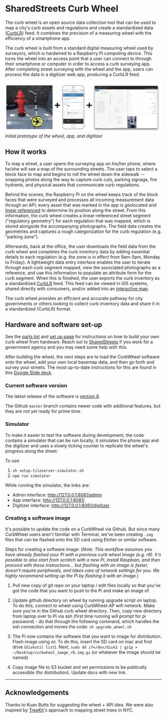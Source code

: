 # SharedStreets Curb Wheel

The curb wheel is an open source data collection tool that can be used to map a city's curb assets and regulations and create a standardized data ([CurbLR](https://www.curblr.org/)) feed. It combines the precision of a measuring wheel with the efficiency of a smartphone app.

The curb wheel is built from a standard digital measuring wheel used by surveyors, which is hardwired to a Raspberry Pi computing device. This turns the wheel into an access point that a user can connect to through their smartphone or computer in order to access a curb surveying app. After completing street surveying with the wheel and the app, users can process the data in a digitizer web app, producing a CurbLR feed.

![](/images/wheel_app_digitizer.png)
*Initial prototype of the wheel, app, and digitizer*

## How it works

To map a street, a user opens the surveying app on his/her phone, where he/she will see a map of the surrounding streets. The user taps to select a block face to map and begins to roll the wheel down the sidewalk -- snapping photos along the way to capture curb cuts, parking signage, fire hydrants, and physical assets that communicate curb regulations.

Behind the scenes, the Raspberry Pi on the wheel keeps track of the block faces that were surveyed and processes all incoming measurement data through an API; every asset that was marked in the app is geolocated and [linear referenced](https://medium.com/sharedstreets/how-the-sharedstreets-referencing-system-works-2097b0d61b52) to determine its position along the street. From this information, the curb wheel creates a linear-referenced street segment ("regulatory geometry") for each regulation that was mapped, which is stored alongside the accompanying photographs. The field data creates the geometries and captures a rough categorization for the curb regulation (e.g. "parking zone").

Afterwards, back at the office, the user downloads the field data from the curb wheel and completes the curb inventory data by adding essential details to each regulation (e.g. the zone is in effect from 9am-5pm, Monday to Friday). A lightweight data entry interface enables the user to iterate through each curb segment mapped, view the associated photographs as a reference, and use this information to populate an attribute form for the curb segment. When this is finished, the user exports the curb inventory as a standardized [CurbLR](https://www.curblr.org/) feed. This feed can be viewed in GIS systems, shared directly with consumers, and/or added into an [interactive map](https://www.curblr.org/).

The curb wheel provides an efficient and accurate pathway for city governments or others looking to collect curb inventory data and share it in a standardized (CurbLR) format.

## Hardware and software set-up

See the [parts list](/PARTS.md) and [set up page](/SETUP.md) for instructions on how to build your own curb wheel from hardware. Reach out to [SharedStreets](mailto:info@sharedstreets.io) if you work for a government agency and you may need some help with this.

After building the wheel, the next steps are to load the CurbWheel software onto the wheel, add your own local basemap data, and then go forth and survey your streets. The most up-to-date instructions for this are found in this [Google Slide deck](https://docs.google.com/presentation/d/17yf7CXPp_n2dldiCTWfH6H_lpq4mqzZ6kTNyTk-0-zw/edit#slide=id.g730b63e36f_0_0).

### Current software version

The latest release of the software is [version 8](https://curblr-www.s3.amazonaws.com/wheel/images/curbwheel_image_r8.img.gz). 

The Github `master` branch contains newer code with additional features, but they are not yet ready for prime time.

### Simulator

To make it easier to test the software during development, the code contains a simulator that can be run locally; it simulates the phone app and the digitizer and uses a slowly ticking counter to replicate the wheel's progress along the street. 

To use:

1. `sh setup-tileserver-simulator.sh`
2. `npm run simulator`


While running the simulator, the links are:
- Admin interface: http://127.0.0.1:8081/admin
- App interface: http://127.0.0.1:8081/
- Digitizer interface: http://127.0.0.1:8081/digitizer

### Creating a software image

It's possible to update the code on a CurbWheel via Github. But since many CurbWheel users aren't familiar with Terminal, we've been creating `.img` files that can be flashed onto the SD card using Etcher or similar software. 

Steps for creating a software image:
(*Note: This workflow assumes you have already flashed your Pi with a previous curb wheel image (e.g. r8). It's possible to also start from scratch with a new Pi, install Raspbian, and then proceed with these instructions... but flashing with an image is faster, doesn't require peripherals, and takes care of network settings for you. We highly recommend setting up the Pi by flashing it with an image.*)

1. Pull new copy of git repo on your laptop / edit files locally so that you've got the code that you want to push to the Pi and make an image of.

2. Update github directory on wheel by running upgrade script on laptop. To do this, connect to wheel using CurbWheel-AP wifi network. Make sure you're in the Github curb wheel directory. Then, copy new directory from laptop over to Pi via ssh (first time running will prompt for pi password) - do that through the following command, which handles the ssh connection and moves the code: `sh upgrade_wheel.sh`

3. The Pi now contains the software that you want to image for distribution. Flash image using `dd`. To do this, insert the SD card on mac and find drive (`diskutil list`). Next, `sudo dd if=/dev/disk2 | gzip > ~/Desktop/curbwheel_image_r8.img.gz` (or whatever the image should be named)

4. Copy image file to S3 bucket and set permissions to be publically accessible (for distribution). Update docs with new link.

------

## Acknowledgements

Thanks to Kuan Butts for suggesting the wheel + API idea. We were also inspired by [TreeKit](http://treekit.org/)'s approach to mapping street trees in NYC.
